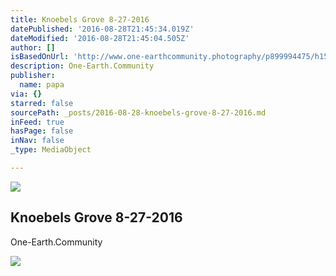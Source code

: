 ```yaml
---
title: Knoebels Grove 8-27-2016
datePublished: '2016-08-28T21:45:34.019Z'
dateModified: '2016-08-28T21:45:04.505Z'
author: []
isBasedOnUrl: 'http://www.one-earthcommunity.photography/p899994475/h150537f4#he5ecc78'
description: One-Earth.Community
publisher:
  name: papa
via: {}
starred: false
sourcePath: _posts/2016-08-28-knoebels-grove-8-27-2016.md
inFeed: true
hasPage: false
inNav: false
_type: MediaObject

---
```

<article style=""><img src="http://www.one-earthcommunity.photography/img/s6/v141/p352663540-4.jpg" /><h1>Knoebels Grove 8-27-2016</h1><p>One-Earth.Community</p></article>

![](https://the-grid-user-content.s3-us-west-2.amazonaws.com/9af18da1-56f6-4ebd-806f-be097174c974.jpg)